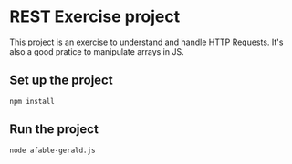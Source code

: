 # REST Exercise project
This project is an exercise to understand and handle HTTP Requests. It's also a good pratice to manipulate arrays in JS.

## Set up the project

```
npm install
```


## Run the project
```
node afable-gerald.js
```
